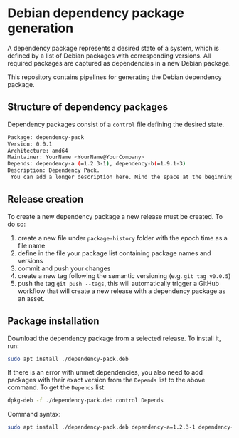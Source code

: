 # Debian dependency package generation

A dependency package represents a desired state of a system, which is defined by a list of Debian packages with corresponding versions. All required packages are captured as dependencies in a new Debian package.

This repository contains pipelines for generating the Debian dependency package.

## Structure of dependency packages

Dependency packages consist of a `control` file defining the desired state.

```bash
Package: dependency-pack
Version: 0.0.1
Architecture: amd64
Maintainer: YourName <YourName@YourCompany>
Depends: dependency-a (=1.2.3-1), dependency-b(=1.9.1-3)
Description: Dependency Pack.
 You can add a longer description here. Mind the space at the beginning of this paragraph.
```

## Release creation

To create a new dependency package a new release must be created. To do so:

1. create a new file under `package-history` folder with the epoch time as a file name
2. define in the file your package list containing package names and versions
3. commit and push your changes
4. create a new tag following the semantic versioning (e.g. `git tag v0.0.5`)
5. push the tag `git push --tags`, this will automatically trigger a GitHub workflow that will create a new release with a dependency package as an asset.

## Package installation

Download the dependency package from a selected release. To install it, run:

```bash
sudo apt install ./dependency-pack.deb
```

If there is an error with unmet dependencies, you also need to add packages with their exact version from the `Depends` list to the above command. To get the `Depends` list:

```bash
dpkg-deb -f ./dependency-pack.deb control Depends
```

Command syntax:

```bash
sudo apt install ./dependency-pack.deb dependency-a=1.2.3-1 dependency-b=1.9.1-3
```
